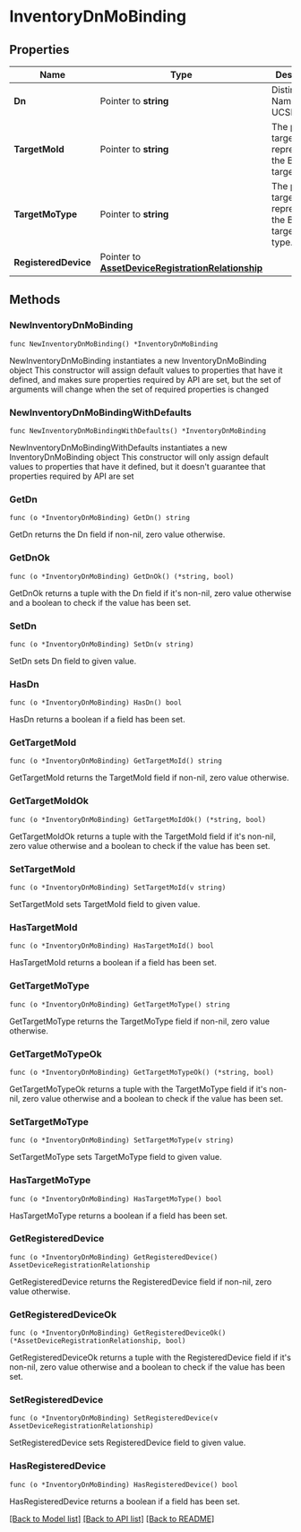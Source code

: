 # InventoryDnMoBinding

## Properties

Name | Type | Description | Notes
------------ | ------------- | ------------- | -------------
**Dn** | Pointer to **string** | Distinguished Name of the UCSM object. | [optional] [readonly] 
**TargetMoId** | Pointer to **string** | The property targetMoId represents the Binding target&#39;s MoId. | [optional] [readonly] 
**TargetMoType** | Pointer to **string** | The property targetMoType represents the Binding target&#39;s Mo type. | [optional] [readonly] 
**RegisteredDevice** | Pointer to [**AssetDeviceRegistrationRelationship**](asset.DeviceRegistration.Relationship.md) |  | [optional] 

## Methods

### NewInventoryDnMoBinding

`func NewInventoryDnMoBinding() *InventoryDnMoBinding`

NewInventoryDnMoBinding instantiates a new InventoryDnMoBinding object
This constructor will assign default values to properties that have it defined,
and makes sure properties required by API are set, but the set of arguments
will change when the set of required properties is changed

### NewInventoryDnMoBindingWithDefaults

`func NewInventoryDnMoBindingWithDefaults() *InventoryDnMoBinding`

NewInventoryDnMoBindingWithDefaults instantiates a new InventoryDnMoBinding object
This constructor will only assign default values to properties that have it defined,
but it doesn't guarantee that properties required by API are set

### GetDn

`func (o *InventoryDnMoBinding) GetDn() string`

GetDn returns the Dn field if non-nil, zero value otherwise.

### GetDnOk

`func (o *InventoryDnMoBinding) GetDnOk() (*string, bool)`

GetDnOk returns a tuple with the Dn field if it's non-nil, zero value otherwise
and a boolean to check if the value has been set.

### SetDn

`func (o *InventoryDnMoBinding) SetDn(v string)`

SetDn sets Dn field to given value.

### HasDn

`func (o *InventoryDnMoBinding) HasDn() bool`

HasDn returns a boolean if a field has been set.

### GetTargetMoId

`func (o *InventoryDnMoBinding) GetTargetMoId() string`

GetTargetMoId returns the TargetMoId field if non-nil, zero value otherwise.

### GetTargetMoIdOk

`func (o *InventoryDnMoBinding) GetTargetMoIdOk() (*string, bool)`

GetTargetMoIdOk returns a tuple with the TargetMoId field if it's non-nil, zero value otherwise
and a boolean to check if the value has been set.

### SetTargetMoId

`func (o *InventoryDnMoBinding) SetTargetMoId(v string)`

SetTargetMoId sets TargetMoId field to given value.

### HasTargetMoId

`func (o *InventoryDnMoBinding) HasTargetMoId() bool`

HasTargetMoId returns a boolean if a field has been set.

### GetTargetMoType

`func (o *InventoryDnMoBinding) GetTargetMoType() string`

GetTargetMoType returns the TargetMoType field if non-nil, zero value otherwise.

### GetTargetMoTypeOk

`func (o *InventoryDnMoBinding) GetTargetMoTypeOk() (*string, bool)`

GetTargetMoTypeOk returns a tuple with the TargetMoType field if it's non-nil, zero value otherwise
and a boolean to check if the value has been set.

### SetTargetMoType

`func (o *InventoryDnMoBinding) SetTargetMoType(v string)`

SetTargetMoType sets TargetMoType field to given value.

### HasTargetMoType

`func (o *InventoryDnMoBinding) HasTargetMoType() bool`

HasTargetMoType returns a boolean if a field has been set.

### GetRegisteredDevice

`func (o *InventoryDnMoBinding) GetRegisteredDevice() AssetDeviceRegistrationRelationship`

GetRegisteredDevice returns the RegisteredDevice field if non-nil, zero value otherwise.

### GetRegisteredDeviceOk

`func (o *InventoryDnMoBinding) GetRegisteredDeviceOk() (*AssetDeviceRegistrationRelationship, bool)`

GetRegisteredDeviceOk returns a tuple with the RegisteredDevice field if it's non-nil, zero value otherwise
and a boolean to check if the value has been set.

### SetRegisteredDevice

`func (o *InventoryDnMoBinding) SetRegisteredDevice(v AssetDeviceRegistrationRelationship)`

SetRegisteredDevice sets RegisteredDevice field to given value.

### HasRegisteredDevice

`func (o *InventoryDnMoBinding) HasRegisteredDevice() bool`

HasRegisteredDevice returns a boolean if a field has been set.


[[Back to Model list]](../README.md#documentation-for-models) [[Back to API list]](../README.md#documentation-for-api-endpoints) [[Back to README]](../README.md)


